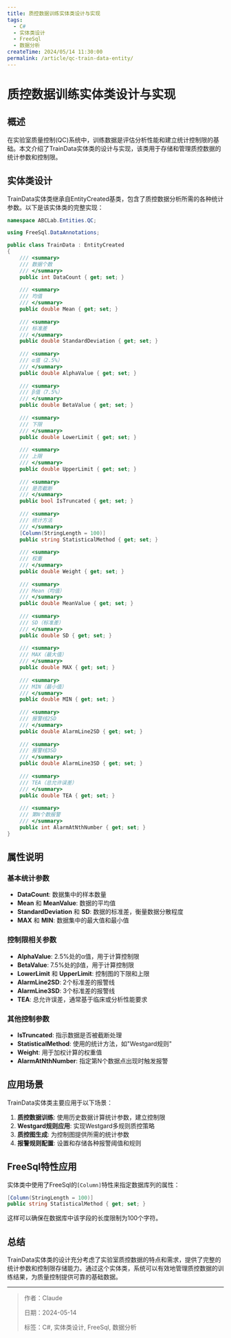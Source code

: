 ```yaml
---
title: 质控数据训练实体类设计与实现
tags:
  - C#
  - 实体类设计
  - FreeSql
  - 数据分析
createTime: 2024/05/14 11:30:00
permalink: /article/qc-train-data-entity/
---
```


# 质控数据训练实体类设计与实现

## 概述

在实验室质量控制(QC)系统中，训练数据是评估分析性能和建立统计控制限的基础。本文介绍了TrainData实体类的设计与实现，该类用于存储和管理质控数据的统计参数和控制限。

## 实体类设计

TrainData实体类继承自EntityCreated基类，包含了质控数据分析所需的各种统计参数。以下是该实体类的完整实现：

```csharp
namespace ABCLab.Entities.QC;

using FreeSql.DataAnnotations;

public class TrainData : EntityCreated
{
    /// <summary>
    /// 数据个数
    /// </summary>
    public int DataCount { get; set; }
    
    /// <summary>
    /// 均值
    /// </summary>
    public double Mean { get; set; }
    
    /// <summary>
    /// 标准差
    /// </summary>
    public double StandardDeviation { get; set; }
    
    /// <summary>
    /// α值（2.5%）
    /// </summary>
    public double AlphaValue { get; set; }
    
    /// <summary>
    /// β值（7.5%）
    /// </summary>
    public double BetaValue { get; set; }
    
    /// <summary>
    /// 下限
    /// </summary>
    public double LowerLimit { get; set; }
    
    /// <summary>
    /// 上限
    /// </summary>
    public double UpperLimit { get; set; }
    
    /// <summary>
    /// 是否截断
    /// </summary>
    public bool IsTruncated { get; set; }
    
    /// <summary>
    /// 统计方法
    /// </summary>
    [Column(StringLength = 100)]
    public string StatisticalMethod { get; set; }
    
    /// <summary>
    /// 权重
    /// </summary>
    public double Weight { get; set; }
    
    /// <summary>
    /// Mean（均值）
    /// </summary>
    public double MeanValue { get; set; }
    
    /// <summary>
    /// SD（标准差）
    /// </summary>
    public double SD { get; set; }
    
    /// <summary>
    /// MAX（最大值）
    /// </summary>
    public double MAX { get; set; }
    
    /// <summary>
    /// MIN（最小值）
    /// </summary>
    public double MIN { get; set; }
    
    /// <summary>
    /// 报警线2SD
    /// </summary>
    public double AlarmLine2SD { get; set; }
    
    /// <summary>
    /// 报警线3SD
    /// </summary>
    public double AlarmLine3SD { get; set; }
    
    /// <summary>
    /// TEA（总允许误差）
    /// </summary>
    public double TEA { get; set; }
    
    /// <summary>
    /// 第N个数报警
    /// </summary>
    public int AlarmAtNthNumber { get; set; }
}
```

## 属性说明

### 基本统计参数
- **DataCount**: 数据集中的样本数量
- **Mean** 和 **MeanValue**: 数据的平均值
- **StandardDeviation** 和 **SD**: 数据的标准差，衡量数据分散程度
- **MAX** 和 **MIN**: 数据集中的最大值和最小值

### 控制限相关参数
- **AlphaValue**: 2.5%处的α值，用于计算控制限
- **BetaValue**: 7.5%处的β值，用于计算控制限
- **LowerLimit** 和 **UpperLimit**: 控制图的下限和上限
- **AlarmLine2SD**: 2个标准差的报警线
- **AlarmLine3SD**: 3个标准差的报警线
- **TEA**: 总允许误差，通常基于临床或分析性能要求

### 其他控制参数
- **IsTruncated**: 指示数据是否被截断处理
- **StatisticalMethod**: 使用的统计方法，如"Westgard规则"
- **Weight**: 用于加权计算的权重值
- **AlarmAtNthNumber**: 指定第N个数据点出现时触发报警

## 应用场景

TrainData实体类主要应用于以下场景：

1. **质控数据训练**: 使用历史数据计算统计参数，建立控制限
2. **Westgard规则应用**: 实现Westgard多规则质控策略
3. **质控图生成**: 为控制图提供所需的统计参数
4. **报警规则配置**: 设置和存储各种报警阈值和规则

## FreeSql特性应用

实体类中使用了FreeSql的`[Column]`特性来指定数据库列的属性：

```csharp
[Column(StringLength = 100)]
public string StatisticalMethod { get; set; }
```

这样可以确保在数据库中该字段的长度限制为100个字符。

## 总结

TrainData实体类的设计充分考虑了实验室质控数据的特点和需求，提供了完整的统计参数和控制限存储能力。通过这个实体类，系统可以有效地管理质控数据的训练结果，为质量控制提供可靠的基础数据。

---

> 作者：Claude
> 
> 日期：2024-05-14
> 
> 标签：C#, 实体类设计, FreeSql, 数据分析 